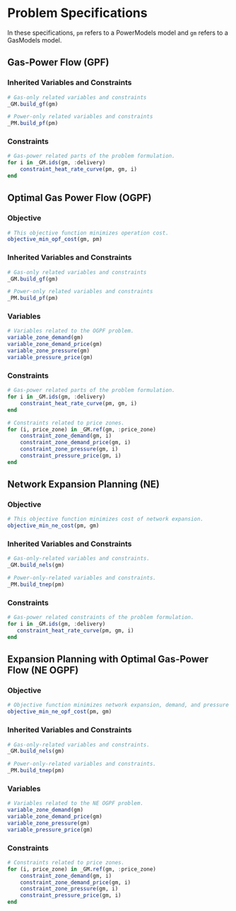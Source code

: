 # Problem Specifications
In these specifications, `pm` refers to a PowerModels model and `gm` refers to a GasModels model.

## Gas-Power Flow (GPF)
### Inherited Variables and Constraints
```julia
# Gas-only related variables and constraints
_GM.build_gf(gm)

# Power-only related variables and constraints
_PM.build_pf(pm)
```

### Constraints
```julia
# Gas-power related parts of the problem formulation.
for i in _GM.ids(gm, :delivery)
    constraint_heat_rate_curve(pm, gm, i)
end
```

## Optimal Gas Power Flow (OGPF)
### Objective
```julia
# This objective function minimizes operation cost.
objective_min_opf_cost(gm, pm)
```

### Inherited Variables and Constraints
```julia
# Gas-only related variables and constraints
_GM.build_gf(gm)

# Power-only related variables and constraints
_PM.build_pf(pm)
```

### Variables
```julia
# Variables related to the OGPF problem.
variable_zone_demand(gm)
variable_zone_demand_price(gm)
variable_zone_pressure(gm)
variable_pressure_price(gm)
```

### Constraints
```julia
# Gas-power related parts of the problem formulation.
for i in _GM.ids(gm, :delivery)
    constraint_heat_rate_curve(pm, gm, i)
end

# Constraints related to price zones.
for (i, price_zone) in _GM.ref(gm, :price_zone)
    constraint_zone_demand(gm, i)
    constraint_zone_demand_price(gm, i)
    constraint_zone_pressure(gm, i)
    constraint_pressure_price(gm, i)
end
```

## Network Expansion Planning (NE)
### Objective
```julia
# This objective function minimizes cost of network expansion.
objective_min_ne_cost(pm, gm)
```

### Inherited Variables and Constraints
```julia
# Gas-only-related variables and constraints.
_GM.build_nels(gm)

# Power-only-related variables and constraints.
_PM.build_tnep(pm)
```

### Constraints
```julia
# Gas-power related constraints of the problem formulation.
for i in _GM.ids(gm, :delivery)
   constraint_heat_rate_curve(pm, gm, i)
end
```

## Expansion Planning with Optimal Gas-Power Flow (NE OGPF)
### Objective
```julia
# Objective function minimizes network expansion, demand, and pressure cost.
objective_min_ne_opf_cost(pm, gm)
```

### Inherited Variables and Constraints
```julia
# Gas-only-related variables and constraints.
_GM.build_nels(gm)

# Power-only-related variables and constraints.
_PM.build_tnep(pm)
```

### Variables
```julia
# Variables related to the NE OGPF problem.
variable_zone_demand(gm)
variable_zone_demand_price(gm)
variable_zone_pressure(gm)
variable_pressure_price(gm)
```

### Constraints
```julia
# Constraints related to price zones.
for (i, price_zone) in _GM.ref(gm, :price_zone)
    constraint_zone_demand(gm, i)
    constraint_zone_demand_price(gm, i)
    constraint_zone_pressure(gm, i)
    constraint_pressure_price(gm, i)
end
```
